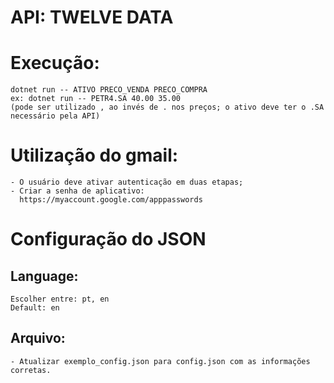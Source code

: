 # API: TWELVE DATA

# Execução:
    dotnet run -- ATIVO PRECO_VENDA PRECO_COMPRA
    ex: dotnet run -- PETR4.SA 40.00 35.00
    (pode ser utilizado , ao invés de . nos preços; o ativo deve ter o .SA necessário pela API)

# Utilização do gmail:
    - O usuário deve ativar autenticação em duas etapas;
    - Criar a senha de aplicativo:
      https://myaccount.google.com/apppasswords

# Configuração do JSON
  ## Language:
    Escolher entre: pt, en
    Default: en

  ## Arquivo:
    - Atualizar exemplo_config.json para config.json com as informações corretas.
